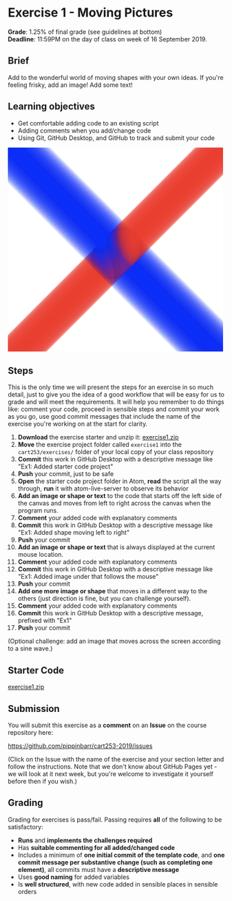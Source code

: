# Exercise 1 - Moving Pictures

__Grade__: 1.25% of final grade (see guidelines at bottom)  
__Deadline__: 11:59PM on the day of class on week of 16 September 2019.

## Brief

Add to the wonderful world of moving shapes with your own ideas. If you're feeling frisky, add an image! Add some text!

## Learning objectives

- Get comfortable adding code to an existing script
- Adding comments when you add/change code
- Using Git, GitHub Desktop, and GitHub to track and submit your code

![](images/exercise1.png)

## Steps

This is the only time we will present the steps for an exercise in so much detail, just to give you the idea of a good workflow that will be easy for us to grade and will meet the requirements. It will help you remember to do things like: comment your code, proceed in sensible steps and commit your work as you go, use good commit messages that include the name of the exercise you're working on at the start for clarity.

1. __Download__ the exercise starter and unzip it: [exercise1.zip](exercise1.zip)
2. __Move__ the exercise project folder called `exercise1` into the `cart253/exercises/` folder of your local copy of your class repository
3. __Commit__ this work in GitHub Desktop with a descriptive message like "Ex1: Added starter code project"
4. __Push__ your commit, just to be safe
5. __Open__ the starter code project folder in Atom, __read__ the script all the way through, __run__ it with atom-live-server to observe its behavior
6. __Add an image or shape or text__ to the code that starts off the left side of the canvas and moves from left to right across the canvas when the program runs.
7. __Comment__ your added code with explanatory comments
8. __Commit__ this work in GitHub Desktop with a descriptive message like "Ex1: Added shape moving left to right"
8. __Push__ your commit
9. __Add an image or shape or text__ that is always displayed at the current mouse location.
10. __Comment__ your added code with explanatory comments
11. __Commit__ this work in GitHub Desktop with a descriptive message like "Ex1: Added image under that follows the mouse"
12. __Push__ your commit
13. __Add one more image or shape__ that moves in a different way to the others (just direction is fine, but you can challenge yourself).
14. __Comment__ your added code with explanatory comments
15. __Commit__ this work in GitHub Desktop with a descriptive message, prefixed with "Ex1"
16. __Push__ your commit

(Optional challenge: add an image that moves across the screen according to a sine wave.)

## Starter Code

[exercise1.zip](exercise1.zip)


## Submission

You will submit this exercise as a __comment__ on an __Issue__ on the course repository here:

https://github.com/pippinbarr/cart253-2019/issues

(Click on the Issue with the name of the exercise and your section letter and follow the instructions. Note that we don't know about GitHub Pages yet - we will look at it next week, but you're welcome to investigate it yourself before then if you wish.)


## Grading

Grading for exercises is pass/fail. Passing requires __all__ of the following to be satisfactory:

- __Runs__ and __implements the challenges required__
- Has __suitable commenting for all added/changed code__
- Includes a minimum of __one initial commit of the template code__, and __one commit message per substantive change (such as completing one element)__, all commits must have a __descriptive message__
- Uses __good naming__ for added variables
- Is __well structured__, with new code added in sensible places in sensible orders
